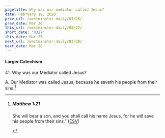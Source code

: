 ```yaml
---
pagetitle: Why was our mediator called Jesus?
date: February 19, 2020
prev_url: /westminster-daily/03/26/
prev_date: Mar 26
this_url: /westminster-daily/03/27/
short_date: "0327"
this_date: Mar 27
next_url: /westminster-daily/03/28/
next_date: Mar 28
---
```


#### Larger Catechism

<span class="q">41.</span> Why was our Mediator called Jesus?

<span class="q">A.</span> Our Mediator was called Jesus, because he saveth his people from their sins.[^fnref:wlc1]


[^fnref:wlc1]: <div class="esv"><h5>Matthew 1:21</h5> <div class="esv-text"><p id="p40001021.01-1">She will bear a son, and you shall call his name Jesus, for he will save his people from their sins.&#8221;  (<a href="http://www.esv.org" class="copyright">ESV</a>)</p> </div> </div>

